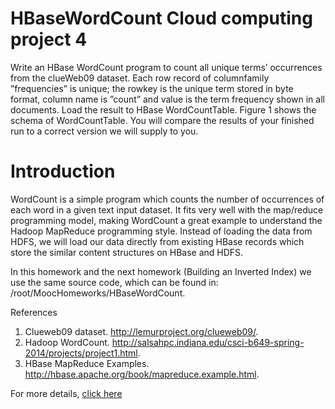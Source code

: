 # HBaseWordCount Cloud computing project 4

Write an HBase WordCount program to count all unique terms’ occurrences from the clueWeb09 dataset.
Each row record of columnfamily ”frequencies” is unique; the rowkey is the unique term stored in byte
format, column name is ”count” and value is the term frequency shown in all documents. Load the result
to HBase WordCountTable. Figure 1 shows the schema of WordCountTable. You will compare the results
of your finished run to a correct version we will supply to you.

# Introduction
WordCount is a simple program which counts the number of occurrences of each word in a given text input
dataset. It fits very well with the map/reduce programming model, making WordCount a great example to
understand the Hadoop MapReduce programming style. Instead of loading the data from HDFS, we will
load our data directly from existing HBase records which store the similar content structures on HBase and
HDFS.

In this homework and the next homework (Building an Inverted Index) we use the same source code,
which can be found in: /root/MoocHomeworks/HBaseWordCount.

References
1. Clueweb09 dataset. http://lemurproject.org/clueweb09/.
2. Hadoop WordCount. http://salsahpc.indiana.edu/csci-b649-spring-2014/projects/project1.html.
3. HBase MapReduce Examples. http://hbase.apache.org/book/mapreduce.example.html.

For more details, [click here](https://github.com/prateek22sri/HBaseWordCount/blob/master/project4.pdf)
